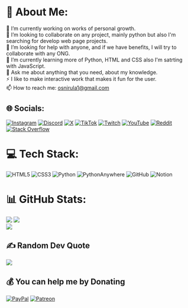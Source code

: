 # 💫 About Me:
🔭 I’m currently working on works of personal growth.<br>
👯 I’m looking to collaborate on any project, mainly python but also I'm searching for develop web page projects.<br>
🤝 I’m looking for help with anyone, and if we have benefits, I will try to collaborate with any ONG.<br>
🌱 I’m currently learning more of Python, HTML and CSS also I'm satrting with JavaScript.<br>
💬 Ask me about anything that you need, about my knowledge.<br>
⚡ I like to make interactive work that makes it fun for the user.<br>
📫 How to reach me: osnirula1@gmail.com


## 🌐 Socials:
[![Instagram](https://img.shields.io/badge/Instagram-%23E4405F.svg?style=plastic&logo=Instagram&logoColor=white)](https://instagram.com/@_rubenciio.17) [![Discord](https://img.shields.io/badge/Discord-%237289DA.svg?style=plastic&logo=discord&logoColor=white)](https://discord.gg/https://discord.com/channels/@RUBENCIIO) [![X](https://img.shields.io/badge/X-black.svg?style=plastic&logo=X&logoColor=white)](https://x.com/@Rubenciio_17) [![TikTok](https://img.shields.io/badge/TikTok-%23000000.svg?style=plastic&logo=TikTok&logoColor=white)](https://tiktok.com/@@ruben._.perez) [![Twitch](https://img.shields.io/badge/Twitch-%239146FF.svg?style=plastic&logo=Twitch&logoColor=white)](https://twitch.tv/@Rubencio_EsP) [![YouTube](https://img.shields.io/badge/YouTube-%23FF0000.svg?style=plastic&logo=YouTube&logoColor=white)](https://youtube.com/@@user-zl2qo5kq4g) [![Reddit](https://img.shields.io/badge/Reddit-%23FF4500.svg?style=plastic&logo=Reddit&logoColor=white)](https://reddit.com/user/@Negative-Pumpkin-931) [![Stack Overflow](https://img.shields.io/badge/-Stackoverflow-FE7A16?style=plastic&logo=stack-overflow&logoColor=white)](https://stackoverflow.com/users/@Rubenciio)


# 💻 Tech Stack:
![HTML5](https://img.shields.io/badge/html5-%23E34F26.svg?style=plastic&logo=html5&logoColor=white) ![CSS3](https://img.shields.io/badge/css3-%231572B6.svg?style=plastic&logo=css3&logoColor=white) ![Python](https://img.shields.io/badge/python-3670A0?style=plastic&logo=python&logoColor=ffdd54) ![PythonAnywhere](https://img.shields.io/badge/pythonanywhere-%232F9FD7.svg?style=plastic&logo=pythonanywhere&logoColor=151515) ![GitHub](https://img.shields.io/badge/github-%23121011.svg?style=plastic&logo=github&logoColor=white) ![Notion](https://img.shields.io/badge/Notion-%23000000.svg?style=plastic&logo=notion&logoColor=white)
# 📊 GitHub Stats:
![](https://github-readme-streak-stats.herokuapp.com/?user=Rubenciio&theme=tokyonight&hide_border=false&include_all_commits=true&count_private=true&layout=compact)
![](https://github-readme-stats.vercel.app/api/top-langs/?username=Rubenciio&theme=tokyonight&hide_border=false&include_all_commits=true&count_private=true&layout=compact)<br>
[![](https://visitcount.itsvg.in/api?id=Rubenciio&icon=0&color=6)](https://visitcount.itsvg.in)

## ✍️ Random Dev Quote
![](https://quotes-github-readme.vercel.app/api?type=vetical&theme=tokyonight)


## 💰 You can help me by Donating
[![PayPal](https://img.shields.io/badge/PayPal-00457C?style=plastic&style=for-the-badge&logo=paypal&logoColor=white)](https://www.paypal.me/RubencioEsP)
[![Patreon](https://img.shields.io/badge/Patreon-F96854?style=plastic&style=for-the-badge&logo=patreon&logoColor=white)](https://patreon.com/Rubenciio)

  

<!-- Proudly created with GPRM ( https://gprm.itsvg.in ) -->
